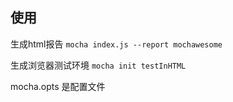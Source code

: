 ## 使用

生成html报告
`mocha index.js --report mochawesome`

生成浏览器测试环境
`mocha init testInHTML`

mocha.opts 是配置文件